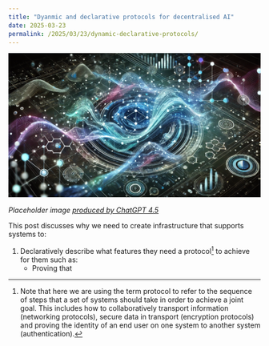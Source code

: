 ```yaml
---
title: "Dyanmic and declarative protocols for decentralised AI"
date: 2025-03-23
permalink: /2025/03/23/dynamic-declarative-protocols/
---
```


![](/dynamic-protocol.png)

*Placeholder image [produced by ChatGPT 4.5](https://chatgpt.com/share/67dffbd1-bfa0-800c-8a7c-c48c0737716e)*

This post discusses why we need to create infrastructure that supports systems to:
 1. Declaratively describe what features they need a protocol[^1] to achieve for them such as:
    - Proving that

[^1]: Note that here we are using the term protocol to refer to the sequence of steps that a set of systems should take in order to achieve a joint goal. This includes how to collaboratively transport information (networking protocols), secure data in transport (encryption protocols) and proving the identity of an end user on one system to another system (authentication).
